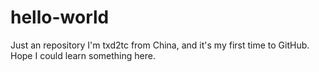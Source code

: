 # hello-world
Just an repository
I'm txd2tc from China, and it's my first time to GitHub. Hope I could learn something here.
